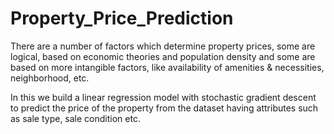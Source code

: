 # Property_Price_Prediction
There are a number of factors which determine property prices, some are logical, based on economic theories and population density and some are based on more intangible factors, like availability of amenities & necessities, neighborhood, etc. 

In this we build a linear regression model with stochastic gradient descent to predict the price of the property from the dataset having attributes such as sale type, sale condition etc. 
